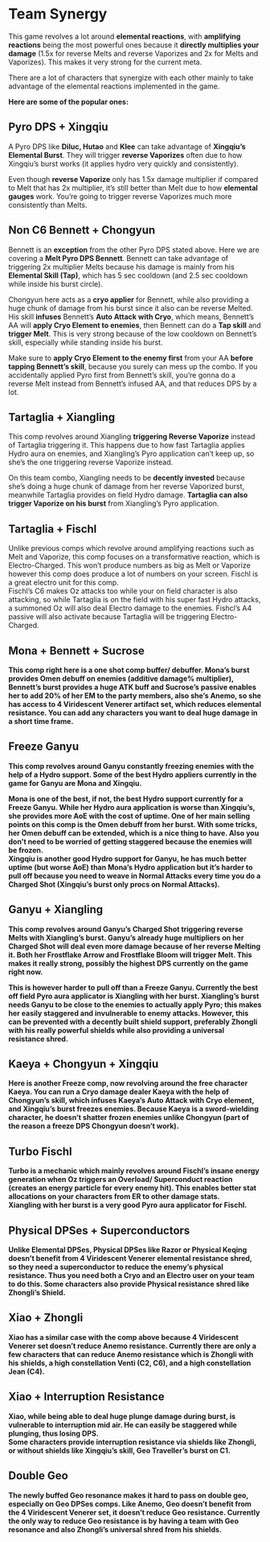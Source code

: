 # Team Synergy

This game revolves a lot around **elemental reactions**, with **amplifying reactions** being the most powerful ones because it **directly multiplies your damage** \(1.5x for reverse Melts and reverse Vaporizes and 2x for Melts and Vaporizes\). This makes it very strong for the current meta.

There are a lot of characters that synergize with each other mainly to take advantage of the elemental reactions implemented in the game. 

**Here are some of the popular ones:**

## **Pyro DPS + Xingqiu** 

A Pyro DPS like **Diluc, Hutao** and **Klee** can take advantage of **Xingqiu’s Elemental Burst**. They will trigger **reverse Vaporizes** often due to how Xingqiu’s burst works \(it applies hydro very quickly and consistently\).   
  
Even though **reverse Vaporize** only has 1.5x damage multiplier if compared to Melt that has 2x multiplier, it’s still better than Melt due to how **elemental gauges** work. You’re going to trigger reverse Vaporizes much more consistently than Melts.

## **Non C6 Bennett + Chongyun** 

Bennett is an **exception** from the other Pyro DPS stated above. Here we are covering a **Melt Pyro DPS Bennett**. Bennett can take advantage of triggering 2x multiplier Melts because his damage is mainly from his **Elemental Skill \(Tap\)**, which has 5 sec cooldown \(and 2.5 sec cooldown while inside his burst circle\).   
  
Chongyun here acts as a **cryo applier** for Bennett, while also providing a huge chunk of damage from his burst since it also can be reverse Melted. His skill **infuses** Bennett’s **Auto Attack with Cryo**, which means, Bennett’s AA will **apply Cryo Element to enemies**, then Bennett can do a **Tap skill** and **trigger Melt**. This is very strong because of the low cooldown on Bennett’s skill, especially while standing inside his burst.   
  
Make sure to **apply Cryo Element to the enemy first** from your AA **before tapping Bennett’s skill**, because you surely can mess up the combo. If you accidentally applied Pyro first from Bennett’s skill, you’re gonna do a reverse Melt instead from Bennett’s infused AA, and that reduces DPS by a lot.

## **Tartaglia + Xiangling**

This comp revolves around Xiangling **triggering Reverse Vaporize** instead of Tartaglia triggering it. This happens due to how fast Tartaglia applies Hydro aura on enemies, and Xiangling’s Pyro application can’t keep up, so she’s the one triggering reverse Vaporize instead.  
  
On this team combo, Xiangling needs to be **decently invested** because she’s doing a huge chunk of damage from her reverse Vaporized burst, meanwhile Tartaglia provides on field Hydro damage. **Tartaglia can also trigger Vaporize on his burst** from Xiangling’s Pyro application.

## **Tartaglia + Fischl** 

Unlike previous comps which revolve around amplifying reactions such as Melt and Vaporize, this comp focuses on a transformative reaction, which is Electro-Charged. This won’t produce numbers as big as Melt or Vaporize however this comp does produce a lot of numbers on your screen. Fischl is a great electro unit for this comp.  
Fischl’s C6 makes Oz attacks too while your on field character is also attacking, so while Tartaglia is on the field with his super fast Hydro attacks, a summoned Oz will also deal Electro damage to the enemies. Fishcl’s A4 passive will also activate because Tartaglia will be triggering Electro-Charged.

## **Mona + Bennett + Sucrose**

**This comp right here is a one shot comp buffer/ debuffer. Mona’s burst provides Omen debuff on enemies \(additive damage% multiplier\), Bennett’s burst provides a huge ATK buff and Sucrose’s passive enables her to add 20% of her EM to the party members, also she’s Anemo, so she has access to 4 Viridescent Venerer artifact set, which reduces elemental resistance. You can add any characters you want to deal huge damage in a short time frame.**

## **Freeze Ganyu**

**This comp revolves around Ganyu constantly freezing enemies with the help of a Hydro support. Some of the best Hydro appliers currently in the game for Ganyu are Mona and Xingqiu.**  


**Mona is one of the best, if not, the best Hydro support currently for a Freeze Ganyu. While her Hydro aura application is worse than Xingqiu’s, she provides more AoE with the cost of uptime. One of her main selling points on this comp is the Omen debuff from her burst. With some tricks, her Omen debuff can be extended, which is a nice thing to have. Also you don’t need to be worried of getting staggered because the enemies will be frozen.  
Xingqiu is another good Hydro support for Ganyu, he has much better uptime \(but worse AoE\) than Mona’s Hydro application but it’s harder to pull off because you need to weave in Normal Attacks every time you do a Charged Shot \(Xingqiu’s burst only procs on Normal Attacks\).**

## **Ganyu + Xiangling**

**This comp revolves around Ganyu’s Charged Shot triggering reverse Melts with Xiangling’s burst. Ganyu’s already huge multipliers on her Charged Shot will deal even more damage because of her reverse Melting it. Both her Frostflake Arrow and Frostflake Bloom will trigger Melt. This makes it really strong, possibly the highest DPS currently on the game right now.**   


**This is however harder to pull off than a Freeze Ganyu. Currently the best off field Pyro aura applicator is Xiangling with her burst. Xiangling’s burst needs Ganyu to be close to the enemies to actually apply Pyro; this makes her easily staggered and invulnerable to enemy attacks. However, this can be prevented with a decently built shield support, preferably Zhongli with his really powerful shields while also providing a universal resistance shred.**

## **Kaeya + Chongyun + Xingqiu**

**Here is another Freeze comp, now revolving around the free character Kaeya. You can run a Cryo damage dealer Kaeya with the help of Chongyun’s skill, which infuses Kaeya’s Auto Attack with Cryo element, and Xingqiu’s burst freezes enemies. Because Kaeya is a sword-wielding character, he doesn’t shatter frozen enemies unlike Chongyun \(part of the reason a freeze DPS Chongyun doesn’t work\).**

## **Turbo Fischl**

**Turbo is a mechanic which mainly revolves around Fischl’s insane energy generation when Oz triggers an Overload/ Superconduct reaction \(creates an energy particle for every enemy hit\). This enables better stat allocations on your characters from ER to other damage stats.  
Xiangling with her burst is a very good Pyro aura applicator for Fischl.**

## **Physical DPSes + Superconductors**

**Unlike Elemental DPSes, Physical DPSes like Razor or Physical Keqing doesn’t benefit from 4 Viridescent Venerer elemental resistance shred, so they need a superconductor to reduce the enemy’s physical resistance. Thus you need both a Cryo and an Electro user on your team to do this. Some characters also provide Physical resistance shred like Zhongli’s Shield.**

## **Xiao + Zhongli**

**Xiao has a similar case with the comp above because 4 Viridescent Venerer set doesn’t reduce Anemo resistance. Currently there are only a few characters that can reduce Anemo resistance which is Zhongli with his shields, a high constellation Venti \(C2, C6\), and a high constellation Jean \(C4\).**

## **Xiao + Interruption Resistance**

**Xiao, while being able to deal huge plunge damage during burst, is vulnerable to interruption mid air. He can easily be staggered while plunging, thus losing DPS.   
Some characters provide interruption resistance via shields like Zhongli, or without shields like Xingqiu’s skill, Geo Traveller’s burst on C1.**

## **Double Geo**

**The newly buffed Geo resonance makes it hard to pass on double geo, especially on Geo DPSes comps. Like Anemo, Geo doesn’t benefit from the 4 Viridescent Venerer set, it doesn’t reduce Geo resistance. Currently the only way to reduce Geo resistance is by having a team with Geo resonance and also Zhongli’s universal shred from his shields.**

